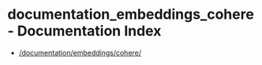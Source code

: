 # documentation_embeddings_cohere - Documentation Index

- [/documentation/embeddings/cohere/](./_documentation_embeddings_cohere_.md)

